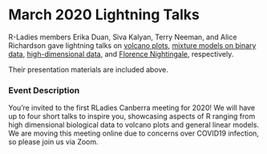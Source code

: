 
<!-- README.md is generated from README.Rmd. Please edit that file -->

# March 2020 Lightning Talks

R-Ladies members Erika Duan, Siva Kalyan, Terry Neeman, and Alice
Richardson gave lightning talks on [volcano
plots](https://github.com/Alice1969/RLadiesCanberra/tree/master/events/26_3_2020/volcanoPlots.pdf),
[mixture models on binary
data](https://github.com/Alice1969/RLadiesCanberra/tree/master/events/26_3_2020/mixModelsBinaryData.Rmd),
[high-dimensional
data](https://github.com/Alice1969/RLadiesCanberra/tree/master/events/26_3_2020/highDimensionalData.pdf),
and [Florence
Nightingale](https://github.com/Alice1969/RLadiesCanberra/tree/master/events/26_3_2020/FloRenceNightingale.pdf),
respectively.

Their presentation materials are included above.

### Event Description

You’re invited to the first RLadies Canberra meeting for 2020\! We will
have up to four short talks to inspire you, showcasing aspects of R
ranging from high dimensional biological data to volcano plots and
general linear models. We are moving this meeting online due to concerns
over COVID19 infection, so please join us via Zoom.
